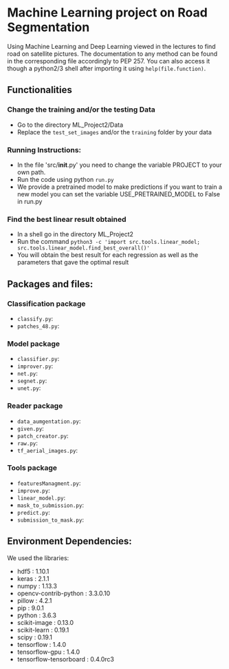 # Machine Learning project on Road Segmentation

Using Machine Learning and Deep Learning viewed in the lectures to find road on satellite pictures.
The documentation to any method can be found in the corresponding file accordingly to PEP 257.
You can also access it though a python2/3 shell after importing it using `help(file.function)`.

## Functionalities

### Change the training and/or the testing Data
- Go to the directory ML_Project2/Data
- Replace the `test_set_images` and/or the `training` folder by your data

### Running Instructions:
- In the file 'src/__init__.py' you need to change the variable PROJECT to your own path.
- Run the code using python `run.py`
- We provide a pretrained model to make predictions if you want to train a new model you can set the variable USE_PRETRAINED_MODEL to False in run.py

### Find the best linear result obtained
- In a shell go in the directory ML_Project2
- Run the command `python3 -c 'import src.tools.linear_model; src.tools.linear_model.find_best_overall()'`
- You will obtain the best result for each regression as well as the parameters that gave the optimal result

## Packages and files:

### Classification package
- `classify.py`:
- `patches_48.py`:

### Model package
- `classifier.py`:
- `improver.py`:
- `net.py`:
- `segnet.py`:
- `unet.py`:

### Reader package
- `data_aumgentation.py`:
- `given.py`:
- `patch_creator.py`:
- `raw.py`:
- `tf_aerial_images.py`:

### Tools package
- `featuresManagment.py`:
- `improve.py`:
- `linear_model.py`:
- `mask_to_submission.py`:
- `predict.py`:
- `submission_to_mask.py`:


## Environment Dependencies:

We used the libraries:
- hdf5 : 1.10.1
- keras : 2.1.1
- numpy : 1.13.3
- opencv-contrib-python : 3.3.0.10
- pillow : 4.2.1
- pip : 9.0.1
- python : 3.6.3
- scikit-image : 0.13.0
- scikit-learn : 0.19.1
- scipy : 0.19.1
- tensorflow : 1.4.0
- tensorflow-gpu : 1.4.0
- tensorflow-tensorboard : 0.4.0rc3
